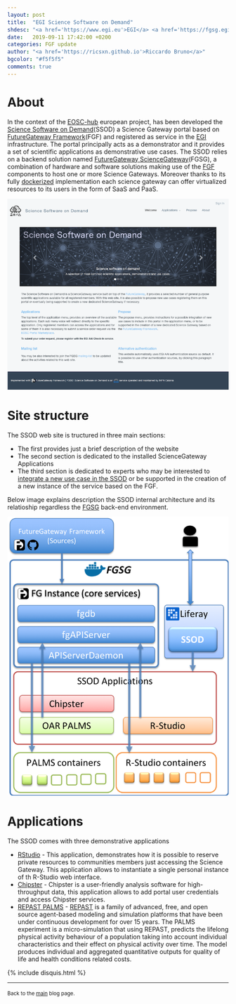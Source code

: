 ```yaml
---
layout: post
title:  "EGI Science Software on Demand"
shdesc: "<a href='https://www.egi.eu'>EGI</a> <a href='https://fgsg.egi.eu/egissod/web/ssod/'>Science Software on Demand</a> a Science Gateway demonstrator built on top of the <a href='https://fgsg.ct.infn.it'>FGSG</a> for the <a href='https://www.eosc-hub.eu'>EOSC-hub</a> project built on top of the <a href='https://fgsg.ct.infn.it'>FGSG environment</a>."
date:   2019-09-11 17:42:00 +0200
categories: FGF update
author: "<a href='https://ricsxn.github.io'>Riccardo Bruno</a>"
bgcolor: "#f5f5f5"
comments: true
---
```


# About
In the context of the [EOSC-hub][EOSCHUB] european project, has been developed the [Science Software on Demand][SSOD](SSOD) a Science Gateway portal based on [FutureGateway Framework][FGF](FGF) and registered as service in the [EGI][EGI] infrastructure. The portal principally acts as a demonstrator and it provides a set of scientific applications as demonstrative use cases. The SSOD relies on a backend solution named [FutureGateway ScienceGateway][FGSG](FGSG), a combination of hardware and software solutions making use of the [FGF][FGF] components to host one or more Science Gateways. Moreover thanks to its fully [dockerized][DOCKER] implementation each science gateway can offer virtualized resources to its users in the form of SaaS and PaaS.

![SSOD](/images/SSOD.png)

# Site structure
The SSOD web site is tructured in three main sections:

* The first provides just a brief description of the website
* The second section is dedicated to the installed ScienceGateway Applications
* The third section is dedicated to experts who may be interested to [integrate a new use case in the SSOD](https://wiki.egi.eu/wiki/Applications_on_Demand_Service_-_information_for_developers#How_to_integrate_a_new_application_in_the_FutureGateway_Science_Gateway) or be supported in the creation of a new instance of the service based on the FGF.

Below image explains description the SSOD internal architecture and its relatioship regardless the [FGSG][FGSG] back-end environment.

![FGSG](/images/FGSG_ssod.png)

# Applications
The SSOD comes with three demonstrative applications

* [RStudio](https://fgsg.egi.eu/egissod/web/ssod/r-studio1) - This application, demonstrates how it is possible to reserve private resources to communities members just accessing the Science Gateway. This application allows to instantiate a single personal instance of th R-Studio web interface.
* [Chipster](https://fgsg.egi.eu/egissod/web/ssod/chipster-user-account-instructions) - Chipster is a user-friendly analysis software for high-throughput data, this application allows to add portal user credentials and access Chipster services.
* [REPAST PALMS](https://fgsg.egi.eu/egissod/web/ssod/oar-palms) - [REPAST](https://repast.github.io) is a family of advanced, free, and open source agent-based modeling and simulation platforms that have been under continuous development for over 15 years. The PALMS experiment is a micro-simulation that using REPAST, predicts the lifelong physical activity behaviour of a population taking into account individual characteristics and their effect on physical activity over time. The model produces individual and aggregated quantitative outputs for quality of life and health conditions related costs.

{% include disquis.html %}
<hr>
<p><small>Back to the <a href="/blog/">main</a> blog page.</small></p>

[EGI]: https://www.egi.eu
[SSOD]: https://fgsg.egi.eu/egissod/web/ssod/
[FGF]: https://github.com/FutureGatewayFramework
[DOCKER]: https://www.docker.com
[FGSG]: https://fgsg.ct.infn.it
[EOSCHUB]: https://www.eosc-hub.eu
